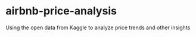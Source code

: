 # airbnb-price-analysis
 Using the open data from Kaggle to analyze price trends and other insights
